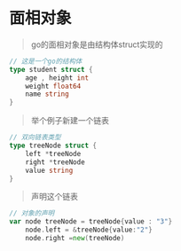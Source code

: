 # 面相对象
> go的面相对象是由结构体struct实现的

```go
// 这是一个go的结构体
type student struct {
	age , height int 
	weight float64
	name string
}
```

>举个例子新建一个链表
```go 
// 双向链表类型
type treeNode struct {
	left *treeNode
	right *treeNode
	value string
}
```
> 声明这个链表

```go
// 对象的声明
var node treeNode = treeNode{value : "3"}
	node.left = &treeNode{value:"2"}
	node.right =new(treeNode)
```
